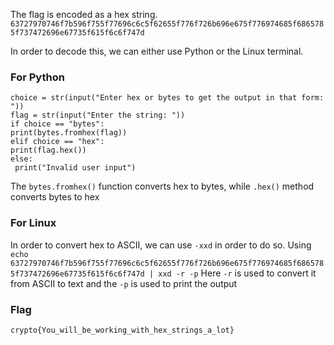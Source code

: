 The flag is encoded as a hex string.
`63727970746f7b596f755f77696c6c5f62655f776f726b696e675f776974685f6865785f737472696e67735f615f6c6f747d`

In order to decode this, we can either use Python or the Linux terminal.

### For Python

`choice = str(input("Enter hex or bytes to get the output in that form: "))` <br>
`flag = str(input("Enter the string: "))` <br>
`if choice == "bytes": `<br>
    `print(bytes.fromhex(flag)) `<br>
`elif choice == "hex": `<br>
   ` print(flag.hex()) `<br>
`else: `<br>
   ` print("Invalid user input")` <br>
    
The `bytes.fromhex()` function converts hex to bytes, while `.hex()` method converts bytes to hex

### For Linux
In order to convert hex to ASCII, we can use `-xxd` in order to do so.
Using
`echo 63727970746f7b596f755f77696c6c5f62655f776f726b696e675f776974685f6865785f737472696e67735f615f6c6f747d | xxd -r -p`
Here `-r` is used to convert it from ASCII to text and the `-p` is used to print the output

### Flag
`crypto{You_will_be_working_with_hex_strings_a_lot}`

